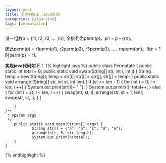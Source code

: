 ```yaml
---
layout: post
title: 全排列算法（Java实现）
categories: [algorithm]
tags: [permutation]
---
```


设一组数p = {r1, r2, r3, ... ,rn}, 全排列为perm(p)，pn = p - {rn}。

因此perm(p) = r1perm(p1), r2perm(p2), r3perm(p3), ... , rnperm(pn)。当n = 1时perm(p} = r1。


**实现java代码如下：**
{% highlight java %}
    public class Permutate {
        public static int total = 0;
        public static void swap(String[] str, int i, int j)
        {
	        String temp = new String();
	        temp = str[i];
	        str[i] = str[j];
	        str[j] = temp;
        }
        public static void arrange (String[] str, int st, int len)
        {
                if (st == len - 1)
                {
                        for (int i = 0; i < len; i ++)
                        {
                                System.out.print(str[i]+ "  ");
                        }
                        System.out.println();
                        total++;
                }
                else
                {
                        for (int i = st; i < len; i ++)
                        {
                                swap(str, st, i);
                                arrange(str, st + 1, len);
                                swap(str, st, i);
                        }
                }
		
        }
	/**
	 * @param args
	 */
        public static void main(String[] args) {
                String str[] = {"a", "b", "c", "d", "e"};
                arrange(str, 0, str.length);
                System.out.println(total);
        }
    }
{% endhighlight %}
